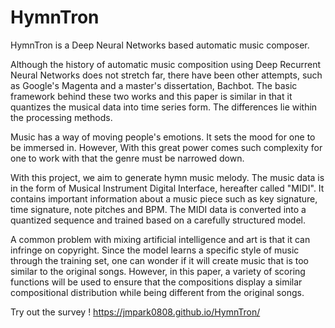 # HymnTron

HymnTron is a Deep Neural Networks based automatic music composer. 

Although the history of automatic music composition using Deep Recurrent Neural Networks does not stretch far, there have been other attempts, such as Google's Magenta and a master's dissertation, Bachbot. The basic framework behind these two works and this paper is similar in that it quantizes the musical data into time series form. The differences lie within the processing methods.

Music has a way of moving people's emotions. It sets the mood for one to be immersed in. However, With this great power comes such complexity for one to work with that the genre must be narrowed down. 

With this project, we aim to generate hymn music melody. The music data is in the form of Musical Instrument Digital Interface, hereafter called "MIDI". It contains important information about a music piece such as key signature, time signature, note pitches and BPM. The MIDI data is converted into a quantized sequence and trained based on a carefully structured model. 

A common problem with mixing artificial intelligence and art is that it can infringe on copyright. Since the model learns a specific style of music through the training set, one can wonder if it will create music that is too similar to the original songs. However, in this paper, a variety of scoring functions will be used to ensure that the compositions display a similar compositional distribution while being different from the original songs. 


Try out the survey !
https://jmpark0808.github.io/HymnTron/
